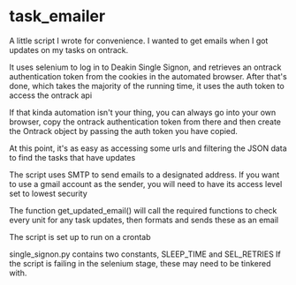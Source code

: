 # task_emailer

A little script I wrote for convenience. I wanted to get emails when I got updates on my tasks on ontrack.

It uses selenium to log in to Deakin Single Signon, and retrieves an ontrack authentication token from the cookies in the automated browser.
After that's done, which takes the majority of the running time, it uses the auth token to access the ontrack api

If that kinda automation isn't your thing, you can always go into your own browser, copy the ontrack authentication token from there and then create the Ontrack object by passing the auth token you have copied. 

At this point, it's as easy as accessing some urls and filtering the JSON data to find the tasks that have updates

The script uses SMTP to send emails to a designated address.
If you want to use a gmail account as the sender, you will need to have its access level set to lowest security

The function get_updated_email() will call the required functions to check every unit for any task updates, then formats and sends these as an email

The script is set up to run on a crontab

single_signon.py contains two constants, SLEEP_TIME and SEL_RETRIES
If the script is failing in the selenium stage, these may need to be tinkered with.
